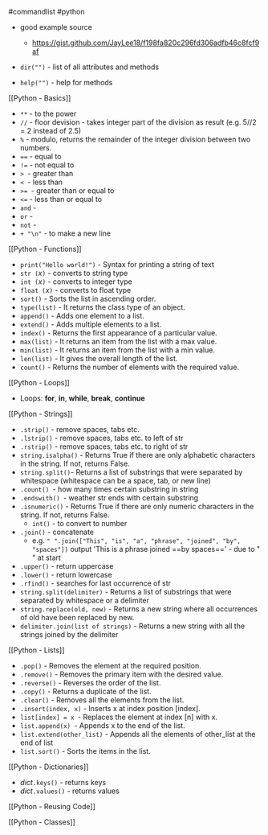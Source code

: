 #commandlist #python

- good example source
	- https://gist.github.com/JayLee18/f198fa820c296fd306adfb46c8fcf9af


- `dir("")` - list of all attributes and methods
- `help("")` - help for methods

[[Python - Basics]]
- `**` - to the power
- `//` - floor devision - takes integer part of the division as result (e.g. 5//2 = 2 instead of 2.5)
- `%` - modulo, returns the remainder of the integer division between two numbers.
- `==` - equal to
- `!=` - not equal to
- `> `- greater than
- `< `- less than
- `>= `- greater than or equal to
- `<=` - less than or equal to
- `and` -
- `or` - 
- `not` -
- `+ "\n"` - to make a new line

[[Python - Functions]]
- `print("Hello world!")` - Syntax for printing a string of text
- `str (`*x*`)` - converts to string type
- `int (`*x*`)` - converts to integer type
- `float (`*x*`)` - converts to float type
- `sort()` - Sorts the list in ascending order.
- `type(list)` - It returns the class type of an object.
- `append()` - Adds one element to a list.
- `extend()` - Adds multiple elements to a list.
- `index()` - Returns the first appearance of a particular value.
- `max(list)` - It returns an item from the list with a max value.
- `min(list)` - It returns an item from the list with a min value.
- `len(list)` - It gives the overall length of the list.
- `count()` - Returns the number of elements with the required value.

[[Python - Loops]]
- Loops: **for**, **in**, **while**, **break**, **continue** 


[[Python - Strings]]
- `.strip()` - remove spaces, tabs etc.
- `.lstrip()` - remove spaces, tabs etc. to left of str
- `.rstrip()` - remove spaces, tabs etc. to right of str
- `string.isalpha()` - Returns True if there are only alphabetic characters in the string. If not, returns False.
- `string.split()`- Returns a list of substrings that were separated by whitespace (whitespace can be a space, tab, or new line)
- `.count() `- how many times certain substring in string
- `.endswith() `- weather str ends with certain substring
- `.isnumeric()` - Returns True if there are only numeric characters in the string. If not, returns False.
	- `int()` - to convert to number
- `.join()` - concatenate
	- e.g. `" ".join(["This", "is", "a", "phrase", "joined", "by", "spaces"])` output 'This is a phrase joined ==by spaces==' - due to " " at start
- `.upper()` - return uppercase
- `.lower()` - return lowercase
- `.rfind()` - searches for last occurrence of str
- `string.split(delimiter)` - Returns a list of substrings that were separated by whitespace or a delimiter
- `string.replace(old, new)` - Returns a new string where all occurrences of old have been replaced by new.
- `delimiter.join(list of strings)` - Returns a new string with all the strings joined by the delimiter

[[Python - Lists]]
- `.pop()` - Removes the element at the required position.
- `.remove()` - Removes the primary item with the desired value.
- `.reverse()` - Reverses the order of the list.
- `.copy()` - Returns a duplicate of the list.
- `.clear()` - Removes all the elements from the list.
- `.insert(index, x)` - Inserts x at index position [index].
- `list[index] = x `- Replaces the element at index [n] with x.   
- `list.append(x) `- Appends x to the end of the list.
- `list.extend(other_list)` - Appends all the elements of other_list at the end of list
- `list.sort()` - Sorts the items in the list.


[[Python - Dictionaries]]
- *dict*`.keys()` - returns keys
- *dict*`.values()` - returns values

[[Python - Reusing Code]]

[[Python - Classes]]

